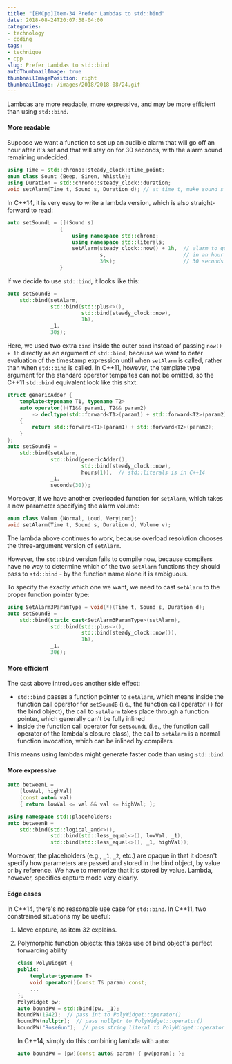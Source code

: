 ```yaml
---
title: "[EMCpp]Item-34 Prefer Lambdas to std::bind"
date: 2018-08-24T20:07:38-04:00
categories:
- technology
- coding
tags:
- technique
- cpp
slug: Prefer Lambdas to std::bind
autoThumbnailImage: true
thumbnailImagePosition: right
thumbnailImage: /images/2018/2018-08/24.gif
---
```


Lambdas are more readable, more expressive, and may be more efficient than using `std::bind`.
<!--more-->

#### More readable 

Suppose we want a function to set up an audible alarm that will go off an hour after it's set and that will stay on for 30 seconds, with the alarm sound remaining undecided.

```cpp
using Time = std::chrono::steady_clock::time_point;
enum class Sount {Beep, Siren, Whistle};
using Duration = std::chrono::steady_clock::duration;
void setAlarm(Time t, Sound s, Duration d); // at time t, make sound s for duration d
```

In C++14, it is very easy to write a lambda version, which is also straight-forward to read:

```cpp
auto setSoundL = [](Sound s)
                 {
                     using namespace std::chrono;
                     using namespace std::literals;
                     setAlarm(steady_clock::now() + 1h,  // alarm to go off
                              s,                         // in an hour for
                              30s);                      // 30 seconds
                 }
```

If we decide to use `std::bind`, it looks like this:

```cpp
auto setSoundB = 
    std::bind(setAlarm,
              std::bind(std::plus<>(),
                        std::bind(steady_clock::now),
                        1h),
              _1,
              30s);
```

Here, we used two extra `bind` inside the outer `bind` instead of passing `now() + 1h` directly as an argument of `std::bind`, because we want to defer evaluation of the timestamp expression until when `setAlarm` is called, rather than when `std::bind` is called. In C++11, however, the template type argument for the standard operator tempaltes can not be omitted, so the C++11 `std::bind` equivalent look like this shxt:

```cpp
struct genericAdder {  
    template<typename T1, typename T2>  
    auto operator()(T1&& param1, T2&& param2)    
        -> decltype(std::forward<T1>(param1) + std::forward<T2>(param2))  
    {    
        return std::forward<T1>(param1) + std::forward<T2>(param2);  
    }
};
auto setSoundB = 
    std::bind(setAlarm,
              std::bind(genericAdder(),
                        std::bind(steady_clock::now),
                        hours(1)),  // std::literals is in C++14
              _1,
              seconds(30));
```

Moreover, if we have another overloaded function for `setAlarm`, which takes a new parameter specifying the alarm volume:

```cpp
enum class Volum {Normal, Loud, VeryLoud};
void setAlarm(Time t, Sound s, Duration d, Volume v);
```

The lambda above continues to work, because overload resolution chooses the three-argument version of `setAlarm`. 

However, the `std::bind` version fails to compile now, because compilers have no way to determine which of the two `setAlarm` functions they should pass to `std::bind` - by the function name alone it is ambiguous.

To specify the exactly which one we want, we need to cast `setAlarm` to the proper function pointer type:

```cpp
using SetAlarm3ParamType = void(*)(Time t, Sound s, Duration d);
auto setSoundB = 
    std::bind(static_cast<SetAlarm3ParamType>(setAlarm),
              std::bind(std::plus<>(),
                        std::bind(steady_clock::now()),
                        1h),
              _1,
              30s);
```

#### More efficient

The cast above introduces another side effect: 

* `std::bind` passes a function pointer to `setAlarm`, which means inside the function call operator for `setSoundB` (i.e., the function call operator `()` for the bind object), the call to `setAlarm` takes place through a function pointer, which generally can't be fully inlined
* inside the function call operator for `setSoundL` (i.e., the function call operator of the lambda's closure class), the call to `setAlarm` is a normal function invocation, which can be inlined by compilers

This means using lambdas might generate faster code than using `std::bind`.

#### More expressive

```cpp
auto betweenL = 
    [lowVal, highVal]
    (const auto& val)
    { return lowVal <= val && val <= highVal; };

using namespace std::placeholders;
auto betweenB = 
    std::bind(std::logical_and<>(),
              std::bind(std::less_equal<>(), lowVal, _1),
              std::bind(std::less_equal<>(), _1, highVal));
```

Moreover, the placeholders (e.g., `_1`, `_2`, etc.) are opaque in that it doesn't specify how parameters are passed and stored in the bind object, by value or by reference. We have to memorize that it's stored by value. Lambda, however, specifies capture mode very clearly.

#### Edge cases

In C++14, there's no reasonable use case for `std::bind`. In C++11, two constrained situations my be useful:

1. Move capture, as item 32 explains.
2. Polymorphic function objects: this takes use of bind object's perfect forwarding ability

    ```cpp
    class PolyWidget {
    public:
        template<typename T>
        void operator()(const T& param) const;
        ...
    };
    PolyWidget pw;
    auto boundPW = std::bind(pw, _1);
    boundPW(1942);  // pass int to PolyWidget::operator()
    boundPW(nullptr);  // pass nullptr to PolyWidget::operator()
    boundPW("RoseGun");  // pass string literal to PolyWidget::operator()
    ```

    In C++14, simply do this combining lambda with `auto`:

    ```cpp
    auto boundPW = [pw](const auto& param) { pw(param); };
    ```
